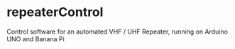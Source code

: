 repeaterControl
===============

Control software for an automated VHF / UHF Repeater, running on Arduino UNO and Banana Pi
